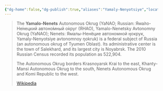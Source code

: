 ```yaml
---
{"dg-home":false,"dg-publish":true,"aliases":"Yamaly-Nenyotsiye","locations":null,"tag":null,"date":null,"location":[67.1471631,74.3415488],"title":"Yamalo-Nenets Autonomous Okrug, Ural Federal District, Russia345.4774600036947","permalink":"/maps/yamalo-nenets-autonomous-okrug-ural-federal-district-russia345-4774600036947/","dgHomeLink":true,"dgPassFrontmatter":true}
---
```


> The **Yamalo-Nenets** Autonomous Okrug (YaNAO; Russian: Яма́ло-Не́нецкий автоно́мный о́круг (ЯНАО), Yamalo-Nenetsky Avtonomny Okrug (YaNAO); Nenets: Ямалы-Ненёцие автономной ӈокрук, Yamaly-Nenyotsiye avtonomnoy ŋokruk) is a federal subject of Russia (an autonomous okrug of Tyumen Oblast). Its administrative center is the town of Salekhard, and its largest city is Noyabrsk. The 2010 Russian Census recorded its population as 522,904.
>
> The Autonomous Okrug borders Krasnoyarsk Krai to the east, Khanty-Mansi Autonomous Okrug to the south, Nenets Autonomous Okrug and Komi Republic to the west.
>
> [Wikipedia](https://en.wikipedia.org/wiki/Yamalo-Nenets%20Autonomous%20Okrug)
